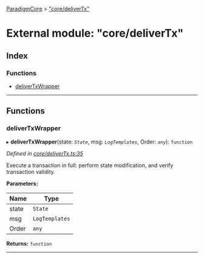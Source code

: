 [ParadigmCore](../README.md) > ["core/deliverTx"](../modules/_core_delivertx_.md)

# External module: "core/deliverTx"

## Index

### Functions

* [deliverTxWrapper](_core_delivertx_.md#delivertxwrapper)

---

## Functions

<a id="delivertxwrapper"></a>

###  deliverTxWrapper

▸ **deliverTxWrapper**(state: *`State`*, msg: *`LogTemplates`*, Order: *`any`*): `function`

*Defined in [core/deliverTx.ts:35](https://github.com/paradigmfoundation/paradigmcore/blob/a5bd142/src/core/deliverTx.ts#L35)*

Execute a transaction in full: perform state modification, and verify transaction validity.

**Parameters:**

| Name | Type |
| ------ | ------ |
| state | `State` |
| msg | `LogTemplates` |
| Order | `any` |

**Returns:** `function`

___

